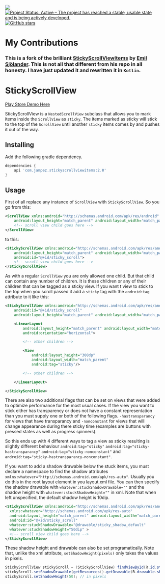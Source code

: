 [![](https://jitpack.io/v/jampez77/StickyScrollViewItems.svg)](https://jitpack.io/#jampez77/StickyScrollViewItems) [![Project Status: Active – The project has reached a stable, usable state and is being actively developed.](http://www.repostatus.org/badges/latest/active.svg)](http://www.repostatus.org/#active) [![GitHub stars](https://img.shields.io/github/stars/jampez77/StickyScrollViewItems.svg?style=social&label=Star)](https://GitHub.com/jampez77/UCE-Handler/stargazers) 

<!-- [![](https://jitpack.io/v/jampez77/StickyScrollViewItems/month.svg)](https://jitpack.io/#jampez77/StickyScrollViewItems) [![](https://jitpack.io/v/jampez77/UCE-Handler/week.svg)](https://jitpack.io/#jampez77/UCE-Handler) -->

# My Contributions
### This is a fork of the brilliant [StickyScrollViewItems](https://github.com/emilsjolander/StickyScrollViewItems) by [Emil Sjölander](https://github.com/emilsjolander). This is not all that different from his repo in all honesty. I have just updated it and rewritten it in `Kotlin`.

StickyScrollView
=====================

[Play Store Demo Here](https://play.google.com/store/apps/details?id=com.jampez.sticktyscrollviewexample)

StickyScrollView is a `NestedScrollView` subclass that allows you to mark items inside the `ScrollView` as `sticky`. The items marked as sticky will stick to the top of the `ScrollView` until another `sticky` items comes by and pushes it out of the way.

Installing
----------
Add the following gradle dependency.
```groovy
dependencies {
    api 'com.jampez.stickyscrollviewitems:2.0'
}
```

Usage
-----
First of all replace any instance of `ScrollView` with `StickyScrollView`.
So you go from this:
```xml
<ScrollView xmlns:android="http://schemas.android.com/apk/res/android"
	android:layout_height="match_parent" android:layout_width="match_parent">
	<!-- scroll view child goes here -->
</ScrollView>
```
to this:
```xml
<StickyScrollView xmlns:android="http://schemas.android.com/apk/res/android"
	android:layout_height="match_parent" android:layout_width="match_parent"
	android:id="@+id/sticky_scroll">
	<!-- scroll view child goes here -->
</StickyScrollView>
```

As with a regular `ScrollView` you are only allowed one child. But that child can contain any number of children. It is these children or any of their children that can be tagged as a sticky view. If you want t view to stick to the top when you scroll passed it add a `sticky` tag with the `android:tag` attribute to it like this:
```xml
<StickyScrollView xmlns:android="http://schemas.android.com/apk/res/android"
	android:id="@+id/sticky_scroll"
	android:layout_height="match_parent" android:layout_width="match_parent">

	<LinearLayout 
		android:layout_height="match_parent" android:layout_width="match_parent" 
		android:orientation="horizontal">

		<!-- other children -->

		<View 
			android:layout_height="300dp" 
			android:layout_width="match_parent"
			android:tag="sticky"/>

		<!-- other children -->

	</LinearLayout>

</StickyScrollView>
```

There are also two additional flags that can be set on views that were added to optimize performance for the most usual cases. If the view you want to stick either has transparency or does not have a constant representation than you must supply one or both of the following flags. `-hastransparancy` for views that have transparancy and `-nonconstant` for views that will change appearance during there sticky time (examples are buttons with pressed states as well as progress spinners).

So this ends up with 4 different ways to tag a view as sticky resulting is slightly different behaviour `android:tag="sticky"` `android:tag="sticky-hastransparancy"` `android:tag="sticky-nonconstant"` and `android:tag="sticky-hastransparancy-nonconstant"`.

If you want to add a shadow drawable below the stuck items, you must declare a namespace to find the shadow attributes `xmlns:whatever="http://schemas.android.com/apk/res-auto"`. Usually you do this in the root layout element in you layout.xml file. You can then specify the shadow drawable with `whatever:stuckShadowDrawable=""` and the shadow height with `whatever:stuckShadowHeight=""` in xml. Note that when left unspecified, the default shadow height is 10dip.
```xml
<StickyScrollView xmlns:android="http://schemas.android.com/apk/res/android"
  xmlns:whatever="http://schemas.android.com/apk/res-auto"
  android:layout_height="match_parent" android:layout_width="match_parent"
  android:id="@+id/sticky_scroll"
  whatever:stuckShadowDrawable="@drawable/sticky_shadow_default"
  whatever:stuckShadowHeight="50dip" >
  <!-- scroll view child goes here -->
</StickyScrollView>
```

These shadow height and drawable can also be set programatically. Note that, unlike the xml attribute, `setShadowHeight(pixels)` only takes the values in pixels.
```java
StickyScrollView stickyScroll = (StickyScrollView) findViewById(R.id.sticky_scroll);
stickyScroll.setShadowDrawable(getResources().getDrawable(R.drawable.shadow_drawable));
stickyScroll.setShadowHeight(50); // in pixels
```
